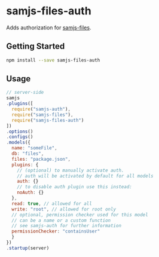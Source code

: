# samjs-files-auth

Adds authorization for [samjs-files](https://github.com/SAMjs/samjs-files).

## Getting Started
```sh
npm install --save samjs-files-auth
```

## Usage

```js
// server-side
samjs
.plugins([
  require("samjs-auth"),
  require("samjs-files"),
  require("samjs-files-auth")
])
.options()
.configs()
.models({
  name: "someFile",
  db: "files",
  files: "package.json",
  plugins: {
    // (optional) to manually activate auth.
    // auth will be activated by default for all models
    auth: {}
    // to disable auth plugin use this instead:
    noAuth: {}
  },
  read: true, // allowed for all
  write: "root", // allowed for root only
  // optional, permission checker used for this model
  // can be a name or a custom function
  // see samjs-auth for further information
  permissionChecker: "containsUser"
  }
})
.startup(server)
```
